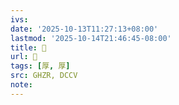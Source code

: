 ```yaml
---
ivs:
date: '2025-10-13T11:27:13+08:00'
lastmod: '2025-10-14T21:46:45-08:00'
title: 󰖑
url: 󰖑
tags: [厚, 厚]
src: GHZR, DCCV
note:
---
```

